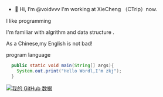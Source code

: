 - 👋 Hi, I’m @voidvvv
I'm working at XieCheng （CTrip）now.


I like programming

I'm familiar with algrithm and data structure .

As a Chinese,my English is not bad!

 
program language

```java
  public static void main(String[] args){
    System.out.print("Hello Wordl,I'm zkj");
  }
```

[![我的 GitHub 数据](https://github-readme-stats.vercel.app/api?username=voidvvv)]()
<!---
voidvvv/voidvvv is a ✨ special ✨ repository because its `README.md` (this file) appears on your GitHub profile.
You can click the Preview link to take a look at your changes.
--->
